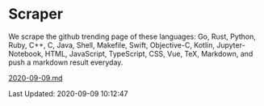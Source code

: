 # Scraper

We scrape the github trending page of these languages: Go, Rust, Python, Ruby, C++, C, Java, Shell, Makefile, Swift, Objective-C, Kotlin, Jupyter-Notebook, HTML, JavaScript, TypeScript, CSS, Vue, TeX, Markdown, and push a markdown result everyday.

[2020-09-09.md](https://github.com/yangwenmai/github-trending-backup/blob/master/2020-09-09.md)

Last Updated: 2020-09-09 10:12:47